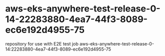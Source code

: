 # aws-eks-anywhere-test-release-0-14-22283880-4ea7-44f3-8089-ec6e192d4955-75
repository for use with E2E test job aws-eks-anywhere-test-release-0-14:22283880-4ea7-44f3-8089-ec6e192d4955-75
